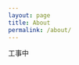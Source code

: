 ```yaml
---
layout: page
title: About
permalink: /about/
---
```

<!-- 
This is the base Jekyll theme. You can find out more info about customizing your Jekyll theme, as well as basic Jekyll usage documentation at [jekyllrb.com](https://jekyllrb.com/)

You can find the source code for Minima at GitHub:
[jekyll][jekyll-organization] /
[minima](https://github.com/jekyll/minima)

You can find the source code for Jekyll at GitHub:
[jekyll][jekyll-organization] /
[jekyll](https://github.com/jekyll/jekyll)


[jekyll-organization]: https://github.com/jekyll

 -->
<p>工事中</p>

<!-- <h3> 
<a href="https://github.com/kazumawada" target="_blank" class="ml-3">
  <i class="fas fa-circle"></i> Github
</a>
</h3> -->


 <!-- <br> <br>

<!-- https://grass-graph.moshimo.works/ -->
<!-- <a href="https://github.com/kazumawada" target="_blank">
  <img src="https://grass-graph.moshimo.works/images/kazumawada.png">
</a> -->
 




